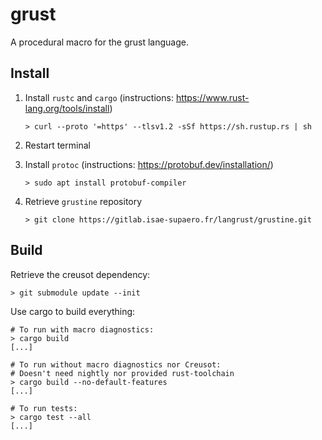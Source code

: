 # grust

A procedural macro for the grust language.

## Install

1. Install `rustc` and `cargo` (instructions: https://www.rust-lang.org/tools/install)

    ```text
    > curl --proto '=https' --tlsv1.2 -sSf https://sh.rustup.rs | sh
    ```

2. Restart terminal
3. Install `protoc` (instructions: https://protobuf.dev/installation/)

    ```text
    > sudo apt install protobuf-compiler

4. Retrieve `grustine` repository

    ```text
    > git clone https://gitlab.isae-supaero.fr/langrust/grustine.git
    ```

## Build

Retrieve the creusot dependency:

```text
> git submodule update --init
```

Use cargo to build everything:

```text
# To run with macro diagnostics:
> cargo build
[...]

# To run without macro diagnostics nor Creusot:
# Doesn't need nightly nor provided rust-toolchain
> cargo build --no-default-features
[...]

# To run tests:
> cargo test --all
[...]
```
